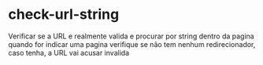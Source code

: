 # check-url-string
Verificar se a URL e realmente valida e procurar por string dentro da pagina
quando for indicar uma pagina verifique se não tem nenhum redirecionador, caso tenha, a URL vai acusar invalida
